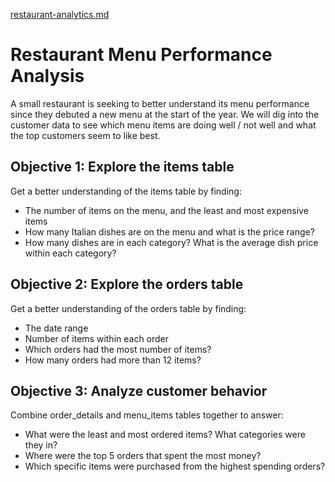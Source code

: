 
[restaurant-analytics.md](https://github.com/user-attachments/files/21534946/restaurant-analytics.md)
# Restaurant Menu Performance Analysis

A small restaurant is seeking to better understand its menu performance since they debuted a new menu at the start of the year. We will dig into the customer data to see which menu items are doing well / not well and what the top customers seem to like best.

## Objective 1: Explore the items table

Get a better understanding of the items table by finding:

- The number of items on the menu, and the least and most expensive items
- How many Italian dishes are on the menu and what is the price range?
- How many dishes are in each category? What is the average dish price within each category?

## Objective 2: Explore the orders table

Get a better understanding of the orders table by finding:

- The date range
- Number of items within each order
- Which orders had the most number of items?
- How many orders had more than 12 items?

## Objective 3: Analyze customer behavior

Combine order_details and menu_items tables together to answer:

- What were the least and most ordered items? What categories were they in?
- Where were the top 5 orders that spent the most money?
- Which specific items were purchased from the highest spending orders?
